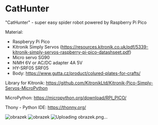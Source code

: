 # CatHunter
 "CatHunter" - super easy spider robot powered by Raspberry Pi Pico

Material:

- Raspberyy Pi Pico
- Kitronik Simply Servos (https://resources.kitronik.co.uk/pdf/5339-kitronik-simply-servos-raspberry-pi-pico-datashseet.pdf)
- Micro servo SG90
- NiMH 6V or AC/DC adapter 4A 5V
- HY-SRF05 SRF05
- Body: https://www.gutta.cz/product/colured-plates-for-crafts/


Library for Kitronik:
https://github.com/KitronikLtd/Kitronik-Pico-Simply-Servos-MicroPython

MicroPython:
https://micropython.org/download/RPI_PICO/

Thony - Python IDE:
https://thonny.org/

![obrazek](https://github.com/user-attachments/assets/037459ef-2290-447e-9232-8cee4701572a)
![obrazek](https://github.com/user-attachments/assets/ea8af646-57ac-40c6-a803-de6b6adfb3fe)
![Uploading obrazek.png…]()









